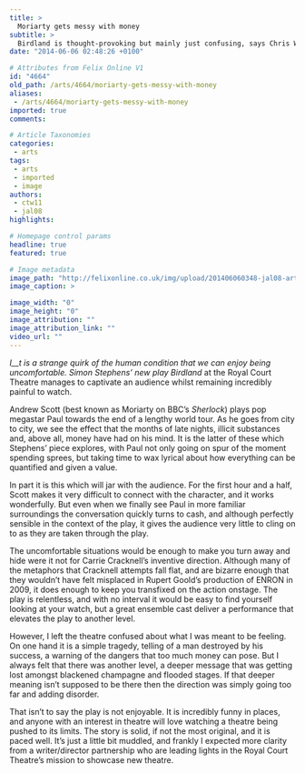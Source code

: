 ```yaml
---
title: >
  Moriarty gets messy with money
subtitle: >
  Birdland is thought-provoking but mainly just confusing, says Chris Witham
date: "2014-06-06 02:48:26 +0100"

# Attributes from Felix Online V1
id: "4664"
old_path: /arts/4664/moriarty-gets-messy-with-money
aliases:
 - /arts/4664/moriarty-gets-messy-with-money
imported: true
comments:

# Article Taxonomies
categories:
 - arts
tags:
 - arts
 - imported
 - image
authors:
 - ctw11
 - jal08
highlights:

# Homepage control params
headline: true
featured: true

# Image metadata
image_path: "http://felixonline.co.uk/img/upload/201406060348-jal08-arts-birdland_2877186b.jpg"
image_caption: >

image_width: "0"
image_height: "0"
image_attribution: ""
image_attribution_link: ""
video_url: ""
---
```


__I__t is a strange quirk of the human condition that we can enjoy being uncomfortable. Simon Stephens’ new play_ Birdland_ at the Royal Court Theatre manages to captivate an audience whilst remaining incredibly painful to watch.

Andrew Scott (best known as Moriarty on BBC’s _Sherlock_) plays pop megastar Paul towards the end of a lengthy world tour. As he goes from city to city, we see the effect that the months of late nights, illicit substances and, above all, money have had on his mind. It is the latter of these which Stephens’ piece explores, with Paul not only going on spur of the moment spending sprees, but taking time to wax lyrical about how everything can be quantified and given a value.

In part it is this which will jar with the audience. For the first hour and a half, Scott makes it very difficult to connect with the character, and it works wonderfully. But even when we finally see Paul in more familiar surroundings the conversation quickly turns to cash, and although perfectly sensible in the context of the play, it gives the audience very little to cling on to as they are taken through the play.

The uncomfortable situations would be enough to make you turn away and hide were it not for Carrie Cracknell’s inventive direction. Although many of the metaphors that Cracknell attempts fall flat, and are bizarre enough that they wouldn’t have felt misplaced in Rupert Goold’s production of ENRON in 2009, it does enough to keep you transfixed on the action onstage. The play is relentless, and with no interval it would be easy to find yourself looking at your watch, but a great ensemble cast deliver a performance that elevates the play to another level.

However, I left the theatre confused about what I was meant to be feeling. On one hand it is a simple tragedy, telling of a man destroyed by his success, a warning of the dangers that too much money can pose. But I always felt that there was another level, a deeper message that was getting lost amongst blackened champagne and flooded stages. If that deeper meaning isn’t supposed to be there then the direction was simply going too far and adding disorder.

That isn’t to say the play is not enjoyable. It is incredibly funny in places, and anyone with an interest in theatre will love watching a theatre being pushed to its limits. The story is solid, if not the most original, and it is paced well. It’s just a little bit muddled, and frankly I expected more clarity from a writer/director partnership who are leading lights in the Royal Court Theatre’s mission to showcase new theatre.
